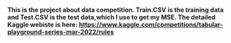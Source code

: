 #### This is the project about data competition. Train.CSV is the training data and Test.CSV is the test data,which I use to get my MSE. The detailed Kaggle webiste is here: https://www.kaggle.com/competitions/tabular-playground-series-mar-2022/rules
